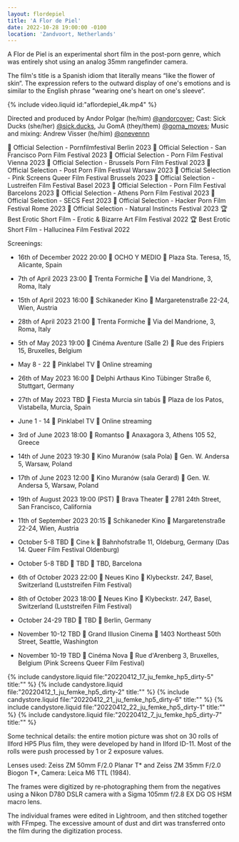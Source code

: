```yaml
---
layout: flordepiel
title: 'A Flor de Piel'
date: 2022-10-28 19:00:00 -0100
location: 'Zandvoort, Netherlands'
---
```

	

A Flor de Piel is an experimental short film in the post-porn genre, which was entirely shot using an analog 35mm rangefinder camera. 

The film's title is a Spanish idiom that literally means “like the flower of skin“. The expression refers to the outward display of one's emotions and is similar to the English phrase “wearing one&apos;s heart on one&apos;s sleeve“.

{% include video.liquid id:"aflordepiel_4k.mp4" %}

Directed and produced by Andor Polgar (he/him) [@andorcover](https://instagram.com/andorcover); Cast: Sick Ducks (she/her) [@sick.ducks](https://www.instagram.com/sick.ducks/), Ju GomA (they/them) [@goma_moves](https://www.instagram.com/goma_moves/); Music and mixing: Andrew Visser (he/him) [@onevennn](https://www.instagram.com/onevennn/)

🌿 Official Selection - Pornfilmfestival Berlin 2023
🌿 Official Selection - San Francisco Porn Film Festival 2023
🌿 Official Selection - Porn Film Festival Vienna 2023
🌿 Official Selection - Brussels Porn Film Festival 2023
🌿 Official Selection - Post Porn Film Festival Warsaw 2023
🌿 Official Selection - Pink Screens Queer Film Festival Brussels 2023
🌿 Official Selection - Lustreifen Film Festival Basel 2023
🌿 Official Selection - Porn Film Festival Barcelons 2023
🌿 Official Selection - Athens Porn Film Festival 2023
🌿 Official Selection - SECS Fest 2023
🌿 Official Selection - Hacker Porn Film Festival Rome 2023
🌿 Official Selection - Natural Instincts Festival 2023
🏆 Best Erotic Short Film - Erotic & Bizarre Art Film Festival 2022
🏆 Best Erotic Short Film - Hallucinea Film Festival 2022

Screenings:<br />
- 16th of December 2022 20:00 🎦 OCHO Y MEDIO 📍 Plaza Sta. Teresa, 15, Alicante, Spain
- 7th of April 2023 23:00 🎦 Trenta Formiche 📍 Via del Mandrione, 3, Roma, Italy
- 15th of April 2023 16:00 🎦 Schikaneder Kino 📍 Margaretenstraße 22-24, Wien, Austria
- 28th of April 2023 21:00 🎦 Trenta Formiche 📍 Via del Mandrione, 3, Roma, Italy
- 5th of May 2023 19:00 🎦 Cinéma Aventure (Salle 2) 📍 Rue des Fripiers 15, Bruxelles, Belgium
- May 8 - 22 🎦 Pinklabel TV 📍 Online streaming
- 26th of May 2023 16:00 🎦 Delphi Arthaus Kino Tübinger Straße 6, Stuttgart, Germany
- 27th of May 2023 TBD 🎦 Fiesta Murcia sin tabús 📍 Plaza de los Patos, Vistabella, Murcia, Spain
- June 1 - 14 🎦 Pinklabel TV 📍 Online streaming
- 3rd of June 2023 18:00 🎦 Romantso 📍 Anaxagora 3, Athens 105 52, Greece
- 14th of June 2023 19:30 🎦 Kino Muranów (sala Pola) 📍 Gen. W. Andersa 5, Warsaw, Poland
- 17th of June 2023 12:00 🎦 Kino Muranów (sala Gerard) 📍 Gen. W. Andersa 5, Warsaw, Poland
- 19th of August 2023 19:00 (PST) 🎦 Brava Theater 📍 2781 24th Street, San Francisco, California
- 11th of September 2023 20:15 🎦 Schikaneder Kino 📍 Margaretenstraße 22-24, Wien, Austria
- October 5-8 TBD 🎦 Cine k 📍 Bahnhofstraße 11, Oldeburg, Germany (Das 14. Queer Film Festival Oldenburg)
- October 5-8 TBD 🎦 TBD 📍 TBD, Barcelona
- 6th of October 2023 22:00 🎦 Neues Kino 📍 Klybeckstr. 247, Basel, Switzerland (Luststreifen Film Festival)
- 8th of October 2023 18:00 🎦 Neues Kino 📍 Klybeckstr. 247, Basel, Switzerland (Luststreifen Film Festival)
- October 24-29 TBD 🎦 TBD 📍 Berlin, Germany

- November 10-12 TBD 🎦 Grand Illusion Cinema 📍 1403 Northeast 50th Street, Seattle, Washington
- November 10-19 TBD 🎦 Cinéma Nova 📍 Rue d'Arenberg 3, Bruxelles, Belgium (Pink Screens Queer Film Festival)

{% include candystore.liquid file:"20220412_17_ju_femke_hp5_dirty-5" title:"" %}
{% include candystore.liquid file:"20220412_1_ju_femke_hp5_dirty-2" title:"" %}
{% include candystore.liquid file:"20220412_21_ju_femke_hp5_dirty-6" title:"" %}
{% include candystore.liquid file:"20220412_22_ju_femke_hp5_dirty-1" title:"" %}
{% include candystore.liquid file:"20220412_7_ju_femke_hp5_dirty-7" title:"" %}

Some technical details: the entire motion picture was shot on 30 rolls of Ilford HP5 Plus film, they were developed by hand in Ilford ID-11. Most of the rolls were push processed by 1 or 2 exposure values.

Lenses used: Zeiss ZM 50mm F/2.0 Planar T* and Zeiss ZM 35mm F/2.0 Biogon T*, Camera: Leica M6 TTL (1984).

The frames were digitized by re-photographing them from the negatives using a Nikon D780 DSLR camera with a Sigma 105mm f/2.8 EX DG OS HSM macro lens.

The individual frames were edited in Lightroom, and then stitched together with FFmpeg. The excessive amount of dust and dirt was transferred onto the film during the digitization process.
